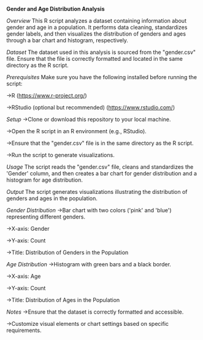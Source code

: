 **Gender and Age Distribution Analysis**


_Overview_
This R script analyzes a dataset containing information about gender and age in a population. It performs data cleaning, standardizes gender labels, and then visualizes the distribution of genders and ages through a bar chart and histogram, respectively.

_Dataset_
The dataset used in this analysis is sourced from the "gender.csv" file. Ensure that the file is correctly formatted and located in the same directory as the R script.

_Prerequisites_
Make sure you have the following installed before running the script:

->R (https://www.r-project.org/)

->RStudio (optional but recommended) (https://www.rstudio.com/)


_Setup_
->Clone or download this repository to your local machine.

->Open the R script in an R environment (e.g., RStudio).

->Ensure that the "gender.csv" file is in the same directory as the R script.

->Run the script to generate visualizations.

_Usage_
The script reads the "gender.csv" file, cleans and standardizes the 'Gender' column, and then creates a bar chart for gender distribution and a histogram for age distribution.

_Output_
The script generates visualizations illustrating the distribution of genders and ages in the population.

_Gender Distribution_
->Bar chart with two colors ('pink' and 'blue') representing different genders.

->X-axis: Gender

->Y-axis: Count

->Title: Distribution of Genders in the Population


_Age Distribution_
->Histogram with green bars and a black border.

->X-axis: Age

->Y-axis: Count

->Title: Distribution of Ages in the Population

_Notes_
->Ensure that the dataset is correctly formatted and accessible.

->Customize visual elements or chart settings based on specific requirements.
